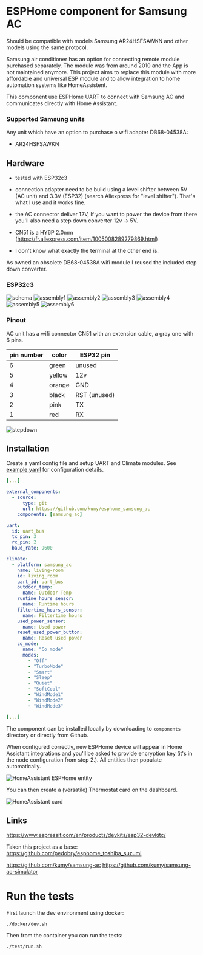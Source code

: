# ESPHome component for Samsung AC

Should be compatible with models Samsung AR24HSFSAWKN and other models using the same protocol.

Samsung air conditioner has an option for connecting remote module purchased separately. The module was from around 2010 and the App is not maintained anymore. This project aims to replace this module with more affordable and universal ESP module and to allow integration to home automation systems like HomeAssistent.

This component use ESPHome UART to connect with Samsung AC and communicates directly with Home Assistant.

### Supported Samsung units

Any unit which have an option to purchase o wifi adapter DB68-04538A:

* AR24HSFSAWKN

## Hardware

* tested with ESP32c3 
* connection adapter need to be build using a level shifter between 5V (AC unit) and 3.3V (ESP32) (search Aliexpress for "level shifter"). That's what I use and it works fine.
* the AC connector deliver 12V, If you want to power the device from there you'll also need a step down converter 12v -> 5V.

* CN51 is a HY6P 2.0mm (https://fr.aliexpress.com/item/1005008289279869.html)
* I don't know what exactly the terminal at the other end is.

As owned an obsolete DB68-04538A wifi module I reused the included step down converter.

### ESP32c3

   ![schema](/images/schema.jpg)
   ![assembly1](/images/assembly1.jpg)
   ![assembly2](/images/assembly2.jpg)
   ![assembly3](/images/assembly3.jpg)
   ![assembly4](/images/assembly4.jpg)
   ![assembly5](/images/assembly5.jpg)
   ![assembly6](/images/assembly6.jpg)

### Pinout

AC unit has a wifi connector CN51 with an extension cable, a gray one with 6 pins.

<p align="center">

|pin number| color  | ESP32 pin  |
|----------|--------|------------|
|    6     | green  | unused     |
|    5     | yellow | 12v        |
|    4     | orange | GND        |
|    3     | black  | RST (unused) |
|    2     | pink   | TX         |
|    1     | red    | RX         |
</p>

   ![stepdown](/images/step_down.png)

## Installation

Create a yaml config file and setup UART and Climate modules. See [example.yaml](https://github.com/kumy/esphome_samsung_ac/blob/main/example.yaml) for configuration details.

```yaml
[...]

external_components:
  - source: 
      type: git
      url: https://github.com/kumy/esphome_samsung_ac
    components: [samsung_ac]

uart:
  id: uart_bus
  tx_pin: 3
  rx_pin: 2
  baud_rate: 9600

climate:
  - platform: samsung_ac
    name: living-room
    id: living_room
    uart_id: uart_bus
    outdoor_temp:
      name: Outdoor Temp
    runtime_hours_sensor:
      name: Runtime hours
    filtertime_hours_sensor:
      name: Filtertime hours
    used_power_sensor:
      name: Used power
    reset_used_power_button:
      name: Reset used power
    co_mode:
      name: "Co mode"
      modes:
        - "Off"
        - "TurboMode"
        - "Smart"
        - "Sleep" 
        - "Quiet" 
        - "SoftCool"
        - "WindMode1" 
        - "WindMode2"
        - "WindMode3"

[...]
```

The component can be installed locally by downloading to `components` directory or directly from Github.

When configured correctly, new ESPHome device will appear in Home Assistant integrations and you'll be asked to provide encryption key (it's in the node configuration from step 2.). All entities then populate automatically.

![HomeAssistant ESPHome entity](/images/HA_entity.png)

You can then create a (versatile) Thermostat card on the dashboard.

![HomeAssistant card](/images/HA_thermostat.png)


## Links

https://www.espressif.com/en/products/devkits/esp32-devkitc/

Taken this project as a base:
https://github.com/pedobry/esphome_toshiba_suzumi


https://github.com/kumy/samsung-ac
https://github.com/kumy/samsung-ac-simulator


# Run the tests

First launch the dev environment using docker:

```shell
./docker/dev.sh
```

Then from the container you can run the tests:

```shell
./test/run.sh
```